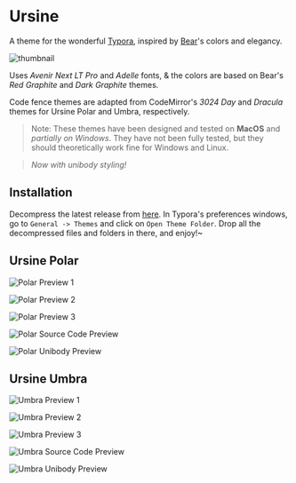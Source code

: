# Ursine

A theme for the wonderful [Typora](https://typora.io), inspired by [Bear](https://bear.app)'s colors and elegancy.

![thumbnail](images/thumbnail.png)

Uses *Avenir Next LT Pro* and *Adelle* fonts, & the colors are based on Bear's *Red Graphite* and *Dark Graphite* themes.

Code fence themes are adapted from CodeMirror's *3024 Day* and *Dracula* themes for Ursine Polar and Umbra, respectively.

> Note: These themes have been designed and tested on **MacOS** and *partially on Windows*. They have not been fully tested, but they should theoretically work fine for Windows and Linux.

> *Now with unibody styling!*

## Installation

Decompress the latest release from [here](https://github.com/aCluelessDanny/typora-theme-ursine/releases). In Typora's preferences windows, go to `General -> Themes` and click on `Open Theme Folder`. Drop all the decompressed files and folders in there, and enjoy!~

## Ursine Polar

![Polar Preview 1](images/polar-1.png)

![Polar Preview 2](images/polar-2.png)

![Polar Preview 3](images/polar-3.png)

![Polar Source Code Preview](images/polar-source.png)

![Polar Unibody Preview](images/polar-unibody.png)

## Ursine Umbra

![Umbra Preview 1](images/umbra-1.png)

![Umbra Preview 2](images/umbra-2.png)

![Umbra Preview 3](images/umbra-3.png)

![Umbra Source Code Preview](images/umbra-source.png)

![Umbra Unibody Preview](images/umbra-unibody.png)

